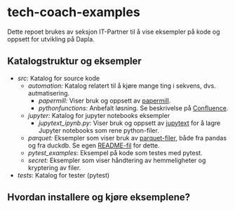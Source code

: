 # tech-coach-examples

Dette repoet brukes av seksjon IT-Partner til å vise eksempler på kode og oppsett
for utvikling på Dapla.

## Katalogstruktur og eksempler

- _src_: Katalog for source kode
  - _automation:_ Katalog relatert til å kjøre mange ting i sekvens, dvs. autmatisering.
    - _papermill:_ Viser bruk og oppsett av [papermill].
    - _pythonfunctions:_ Anbefalt løsning. Se beskrivelse på [Confluence].
  - _jupyter:_ Katalog for jupyter notebooks eksempler
    - _jupytext_ipynb.py:_ Viser bruk og oppsett av [jupytext]
      for å lagre Jupyter notebooks som rene python-filer.
  - _parquet:_ Eksempler som viser bruk av [parquet-filer], både fra pandas og fra
    duckdb. Se egen [README-fil](./parquet/README.md) for dette.
  - _pytest_examples_: Eksempel på kode som testes med pytest.
  - _secret:_ Eksempler som viser håndtering av hemmeligheter og kryptering
    av filer.
- _tests_: Katalog for tester (pytest)

[jupytext]: https://github.com/mwouts/jupytext#readme
[papermill]: https://papermill.readthedocs.io/en/latest/
[parquet-filer]: https://www.databricks.com/glossary/what-is-parquet
[pytest]: https://docs.pytest.org/
[confluence]: https://statistics-norway.atlassian.net/wiki/spaces/KOD/pages/3925147685/Hvordan+automatisere+Jupyter+notebooks+ved+bruk+av+funksjoner

## Hvordan installere og kjøre eksemplene?

